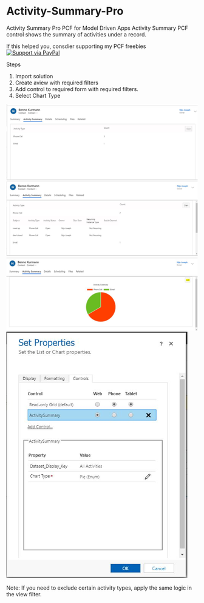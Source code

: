 # Activity-Summary-Pro
Activity Summary Pro PCF for Model Driven Apps
Activity Summary PCF control shows the summary of activities under a record.

If this helped you, consdier supporting my PCF freebies [![Support via PayPal](https://cdn.rawgit.com/twolfson/paypal-github-button/1.0.0/dist/button.svg)](https://paypal.me/nijojosephraju?locale.x=en_GB)

Steps
1. Import solution 
2. Create aview with required filters
3. Add control to required form with required filters.
4. Select Chart Type

![alt text](https://github.com/nijos/Activity-Summary-Pro/blob/master/Summary.JPG)
![alt text](https://github.com/nijos/Activity-Summary-Pro/blob/master/expanded.JPG)
![alt text](https://github.com/nijos/Activity-Summary-Pro/blob/master/chart.JPG)
![alt text](https://github.com/nijos/Activity-Summary-Pro/blob/master/config.JPG)


Note: If you need to exclude certain activity types, apply the same logic in the view filter.


